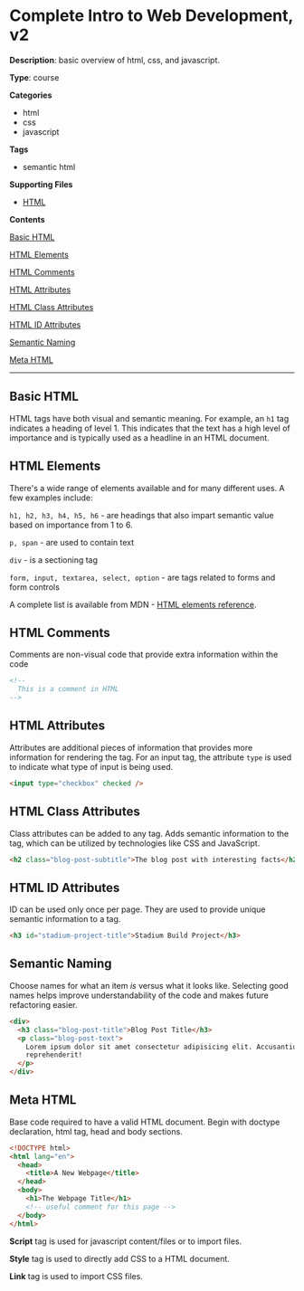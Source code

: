 # Complete Intro to Web Development, v2

**Description**: basic overview of html, css, and javascript.

**Type**: course

**Categories**

- html
- css
- javascript

**Tags**

- semantic html

**Supporting Files**

- [HTML](/complete-intro-to-web-development-v2/html-section.html)

**Contents**

[Basic HTML](#basic-html)

[HTML Elements](#html-elements)

[HTML Comments](#html-comments)

[HTML Attributes](#html-attributes)

[HTML Class Attributes](#html-class-attributes)

[HTML ID Attributes](#html-id-attributes)

[Semantic Naming](#semantic-naming)

[Meta HTML](#meta-html)

---

## Basic HTML

HTML tags have both visual and semantic meaning. For example, an `h1` tag indicates a heading of level 1. This indicates that the text has a high level of importance and is typically used as a headline in an HTML document.

## HTML Elements

There's a wide range of elements available and for many different uses. A few examples include:

`h1, h2, h3, h4, h5, h6` - are headings that also impart semantic value based on importance from 1 to 6.

`p, span` - are used to contain text

`div` - is a sectioning tag

`form, input, textarea, select, option` - are tags related to forms and form controls

A complete list is available from MDN - [HTML elements reference](https://developer.mozilla.org/en-US/docs/Web/HTML/Element).

## HTML Comments

Comments are non-visual code that provide extra information within the code

```html
<!--
  This is a comment in HTML  
-->
```

## HTML Attributes

Attributes are additional pieces of information that provides more information for rendering the tag. For an input tag, the attribute `type` is used to indicate what type of input is being used.

```html
<input type="checkbox" checked />
```

## HTML Class Attributes

Class attributes can be added to any tag. Adds semantic information to the tag, which can be utilized by technologies like CSS and JavaScript.

```html
<h2 class="blog-post-subtitle">The blog post with interesting facts</h2>
```

## HTML ID Attributes

ID can be used only once per page. They are used to provide unique semantic information to a tag.

```html
<h3 id="stadium-project-title">Stadium Build Project</h3>
```

## Semantic Naming

Choose names for what an item _is_ versus what it looks like. Selecting good names helps improve understandability of the code and makes future refactoring easier.

```html
<div>
  <h3 class="blog-post-title">Blog Post Title</h3>
  <p class="blog-post-text">
    Lorem ipsum dolor sit amet consectetur adipisicing elit. Accusantium,
    reprehenderit!
  </p>
</div>
```

## Meta HTML

Base code required to have a valid HTML document. Begin with doctype declaration, html tag, head and body sections.

```html
<!DOCTYPE html>
<html lang="en">
  <head>
    <title>A New Webpage</title>
  </head>
  <body>
    <h1>The Webpage Title</h1>
    <!-- useful comment for this page -->
  </body>
</html>
```

**Script** tag is used for javascript content/files or to import files.

**Style** tag is used to directly add CSS to a HTML document.

**Link** tag is used to import CSS files.
